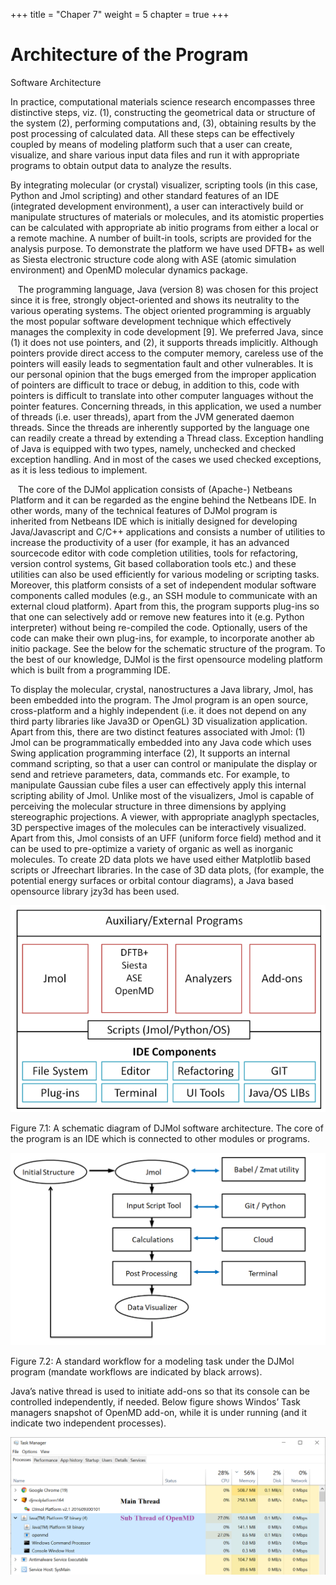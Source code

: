 +++
title = "Chaper 7"
weight = 5
chapter = true
+++


# Architecture of the Program

Software Architecture

In practice, computational materials science research encompasses three
distinctive steps, viz. (1), constructing the geometrical data or
structure of the system (2), performing computations and, (3), obtaining
results by the post processing of calculated data. All these steps can
be effectively coupled by means of modeling platform such that a user
can create, visualize, and share various input data files and run it
with appropriate programs to obtain output data to analyze the results.

By integrating molecular (or crystal) visualizer, scripting tools (in
this case, Python and Jmol scripting) and other standard features of an
IDE (integrated development environment), a user can interactively build
or manipulate structures of materials or molecules, and its atomistic
properties can be calculated with appropriate ab initio programs from
either a local or a remote machine. A number of built-in tools, scripts
are provided for the analysis purpose. To demonstrate the platform we
have used DFTB+ as well as Siesta electronic structure code along with
ASE (atomic simulation environment) and OpenMD molecular dynamics
package.

   The programming language, Java (version 8) was chosen for this
project since it is free, strongly object-oriented and shows its
neutrality to the various operating systems. The object oriented
programming is arguably the most popular software development technique
which effectively manages the complexity in code development [9]. We
preferred Java, since (1) it does not use pointers, and (2), it supports
threads implicitly. Although pointers provide direct access to the
computer memory, careless use of the pointers will easily leads to
segmentation fault and other vulnerables. It is our personal opinion
that the bugs emerged from the improper application of pointers are
difficult to trace or debug, in addition to this, code with pointers is
difficult to translate into other computer languages without the pointer
features. Concerning threads, in this application, we used a number of
threads (i.e. user threads), apart from the JVM generated daemon
threads. Since the threads are inherently supported by the language one
can readily create a thread by extending a Thread class. Exception
handling of Java is equipped with two types, namely, unchecked and
checked exception handling. And in most of the cases we used checked
exceptions, as it is less tedious to implement.

   The core of the DJMol application consists of (Apache-) Netbeans
Platform and it can be regarded as the engine behind the Netbeans IDE.
In other words, many of the technical features of DJMol program is
inherited from Netbeans IDE which is initially designed for developing
Java/Javascript and C/C++ applications and consists a number of
utilities to increase the productivity of a user (for example, it has an
advanced sourcecode editor with code completion utilities, tools for
refactoring, version control systems, Git based collaboration tools
etc.) and these utilities can also be used efficiently for various
modeling or scripting tasks. Moreover, this platform consists of a set
of independent modular software components called modules (e.g., an SSH
module to communicate with an external cloud platform). Apart from this,
the program supports plug-ins so that one can selectively add or remove
new features into it (e.g. Python interpreter) without being re-compiled
the code. Optionally, users of the code can make their own plug-ins, for
example, to incorporate another ab initio package. See the below for the
schematic structure of the program. To the best of our knowledge, DJMol
is the first opensource modeling platform which is built from a
programming IDE.

To display the molecular, crystal, nanostructures a Java library, Jmol,
has been embedded into the program. The Jmol program is an open source,
cross-platform and a highly independent (i.e. it does not depend on any
third party libraries like Java3D or OpenGL) 3D visualization
application. Apart from this, there are two distinct features associated
with Jmol: (1) Jmol can be programmatically embedded into any Java code
which uses Swing application programming interface (2), It supports an
internal command scripting, so that a user can control or manipulate the
display or send and retrieve parameters, data, commands etc. For
example, to manipulate Gaussian cube files a user can effectively apply
this internal scripting ability of Jmol. Unlike most of the visualizers,
Jmol is capable of perceiving the molecular structure in three
dimensions by applying stereographic projections. A viewer, with
appropriate anaglyph spectacles, 3D perspective images of the molecules
can be interactively visualized. Apart from this, Jmol consists of an
UFF (uniform force field) method and it can be used to pre-optimize a
variety of organic as well as inorganic molecules. To create 2D data
plots we have used either Matplotlib based scripts or Jfreechart
libraries. In the case of 3D data plots, (for example, the potential
energy surfaces or orbital contour diagrams), a Java based opensource
library jzy3d has been used.

![](/images/image24.png)

Figure 7.1: A schematic diagram of DJMol software architecture. The core
of the program is an IDE which is connected to other modules or
programs.

![](/images/image25.png)

Figure 7.2: A standard workflow for a modeling task under the DJMol
program (mandate workflows are indicated by black arrows).

Java’s native thread is used to initiate add-ons so that its console can
be controlled independently, if needed. Below figure shows Windos’ Task
managers snapshot of OpenMD add-on, while it is under running (and it
indicate two independent processes).

![](/images/image27.png)
